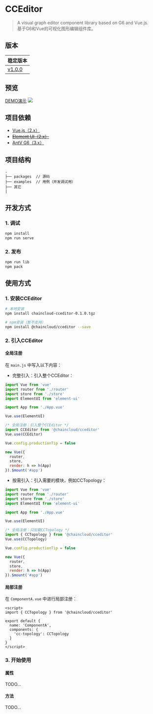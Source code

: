 # CCEditor
> A visual graph editor component library based on G6 and Vue.js. </br>
> 基于G6和Vue的可视化图形编辑组件库。

## 版本
| 稳定版本 |
| :-------- |
| [v1.0.0](https://github.com/winyuan/cceditor/tree/master) |

## 预览
[DEMO演示](http://cceditor.wenyuanblog.com)
![](./docs/preview.png)

## 项目依赖
* [Vue.js（2.x）](https://cn.vuejs.org/)
* ~~[Element UI（2.x）](https://element.eleme.cn/2.0/#/zh-CN)~~
* [AntV G6（3.x）](http://antv.alipay.com/zh-cn/index.html)

## 项目结构
```
.
├── packages  // 源码
├── examples  // 用例（开发调试用）
├── 其它
|
```

## 开发方式
### 1. 调试
```bash
npm install
npm run serve
```

### 2. 发布
```bash
npm run lib
npm pack
```


## 使用方式
### 1. 安装CCEditor
```bash
# 本地安装
npm install chaincloud-cceditor-0.1.0.tgz

# npm安装（暂不支持）
npm install @chaincloud/cceditor --save
```

### 2. 引入CCEditor
#### 全局注册
在 `main.js` 中写入以下内容：
* 完整引入：引入整个CCEditor：

```javascript
import Vue from 'vue'
import router from './router'
import store from './store'
import ElementUI from 'element-ui'

import App from './App.vue'

Vue.use(ElementUI)

/* 全局注册：引入整个CCEditor */
import CCEditor from '@chaincloud/cceditor'
Vue.use(CCEditor)

Vue.config.productionTip = false

new Vue({
  router,
  store,
  render: h => h(App)
}).$mount('#app')
```
* 按需引入：引入需要的模块，例如CCTopology：

```javascript
import Vue from 'vue'
import router from './router'
import store from './store'
import ElementUI from 'element-ui'

import App from './App.vue'

Vue.use(ElementUI)

/* 全局注册：只加载CCTopology */
import { CCTopology } from '@chaincloud/cceditor'
Vue.use(CCTopology)

Vue.config.productionTip = false

new Vue({
  router,
  store,
  render: h => h(App)
}).$mount('#app')
```

#### 局部注册
在 `ComponentA.vue` 中进行局部注册：
```vue
<script>
import { CCTopology } from '@chaincloud/cceditor'

export default {
  name: 'ComponentA',
  components: {
    'cc-topology': CCTopology
  }
}
</script>
```

### 3. 开始使用
#### 属性
TODO...

#### 方法
TODO...
